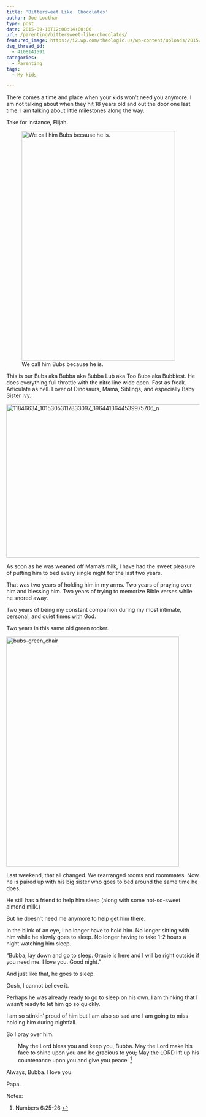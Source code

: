 ```yaml
---
title: 'Bittersweet Like  Chocolates'
author: Joe Louthan
type: post
date: 2015-09-10T12:00:14+00:00
url: /parenting/bittersweet-like-chocolates/
featured_image: https://i2.wp.com/theologic.us/wp-content/uploads/2015/09/bubs-taco-.jpg?resize=825%2C510
dsq_thread_id:
  - 4108141591
categories:
  - Parenting
tags:
  - My kids

---
```

There comes a time and place when your kids won&#8217;t need you anymore. I am not talking about when they hit 18 years old and out the door one last time. I am talking about little milestones along the way.

Take for instance, Elijah.

<figure id="attachment_3007" style="width: 400px" class="wp-caption aligncenter"><img class="size-large wp-image-3007" src="https://i2.wp.com/theologic.us/wp-content/uploads/2015/09/bubs-melancholy.jpg?resize=400%2C600" alt="We call him Bubs because he is." width="400" height="600" srcset="https://i2.wp.com/theologic.us/wp-content/uploads/2015/09/bubs-melancholy.jpg?resize=400%2C600 400w, https://i2.wp.com/theologic.us/wp-content/uploads/2015/09/bubs-melancholy.jpg?resize=200%2C300 200w, https://i2.wp.com/theologic.us/wp-content/uploads/2015/09/bubs-melancholy.jpg?resize=267%2C400 267w, https://i2.wp.com/theologic.us/wp-content/uploads/2015/09/bubs-melancholy.jpg?w=640 640w" sizes="(max-width: 400px) 100vw, 400px" data-recalc-dims="1" /><figcaption class="wp-caption-text">We call him Bubs because he is.</figcaption></figure>

This is our Bubs aka Bubba aka Bubba Lub aka Too Bubs aka Bubbiest. He does everything full throttle with the nitro line wide open. Fast as freak. Articulate as hell. Lover of Dinosaurs, Mama, Siblings, and especially Baby Sister Ivy.

<img class="aligncenter size-large wp-image-2988" src="https://i2.wp.com/theologic.us/wp-content/uploads/2015/08/11846634_10153053117833097_3964413644539975706_n.jpg?resize=600%2C401" alt="11846634_10153053117833097_3964413644539975706_n" width="600" height="401" srcset="https://i2.wp.com/theologic.us/wp-content/uploads/2015/08/11846634_10153053117833097_3964413644539975706_n.jpg?resize=600%2C401 600w, https://i2.wp.com/theologic.us/wp-content/uploads/2015/08/11846634_10153053117833097_3964413644539975706_n.jpg?resize=300%2C200 300w, https://i2.wp.com/theologic.us/wp-content/uploads/2015/08/11846634_10153053117833097_3964413644539975706_n.jpg?resize=400%2C267 400w, https://i2.wp.com/theologic.us/wp-content/uploads/2015/08/11846634_10153053117833097_3964413644539975706_n.jpg?w=960 960w" sizes="(max-width: 600px) 100vw, 600px" data-recalc-dims="1" />

As soon as he was weaned off Mama&#8217;s milk, I have had the sweet pleasure of putting him to bed every single night for the last two years.

That was two years of holding him in my arms. Two years of praying over him and blessing him. Two years of trying to memorize Bible verses while he snored away.

Two years of being my constant companion during my most intimate, personal, and quiet times with God.

Two years in this same old green rocker.

<img class="aligncenter size-large wp-image-3008" src="https://i1.wp.com/theologic.us/wp-content/uploads/2015/09/bubs-green_chair.jpg?resize=450%2C600" alt="bubs-green_chair" width="450" height="600" srcset="https://i1.wp.com/theologic.us/wp-content/uploads/2015/09/bubs-green_chair.jpg?resize=450%2C600 450w, https://i1.wp.com/theologic.us/wp-content/uploads/2015/09/bubs-green_chair.jpg?resize=225%2C300 225w, https://i1.wp.com/theologic.us/wp-content/uploads/2015/09/bubs-green_chair.jpg?resize=300%2C400 300w, https://i1.wp.com/theologic.us/wp-content/uploads/2015/09/bubs-green_chair.jpg?w=1320 1320w, https://i1.wp.com/theologic.us/wp-content/uploads/2015/09/bubs-green_chair.jpg?w=1980 1980w" sizes="(max-width: 450px) 100vw, 450px" data-recalc-dims="1" />

Last weekend, that all changed. We rearranged rooms and roommates. Now he is paired up with his big sister who goes to bed around the same time he does.

He still has a friend to help him sleep (along with some not-so-sweet almond milk.)

But he doesn&#8217;t need me anymore to help get him there.

In the blink of an eye, I no longer have to hold him. No longer sitting with him while he slowly goes to sleep. No longer having to take 1-2 hours a night watching him sleep.

&#8220;Bubba, lay down and go to sleep. Gracie is here and I will be right outside if you need me. I love you. Good night.&#8221;

And just like that, he goes to sleep.

Gosh, I cannot believe it.

Perhaps he was already ready to go to sleep on his own. I am thinking that I wasn&#8217;t ready to let him go so quickly.

I am so stinkin&#8217; proud of him but I am also so sad and I am going to miss holding him during nightfall.

So I pray over him:

<p style="padding-left: 30px;">
  May the Lord bless you and keep you, Bubba. May the Lord make his face to shine upon you and be gracious to you; May the LORD lift up his countenance upon you and give you peace. <a class="simple-footnote" title="Numbers 6:25-26" id="return-note-3006-1" href="#note-3006-1"><sup>1</sup></a>
</p>

Always, Bubba. I love you.

Papa.

<div class="simple-footnotes">
  <p class="notes">
    Notes:
  </p>
  
  <ol>
    <li id="note-3006-1">
      Numbers 6:25-26 <a href="#return-note-3006-1">&#8617;</a>
    </li>
  </ol>
</div>